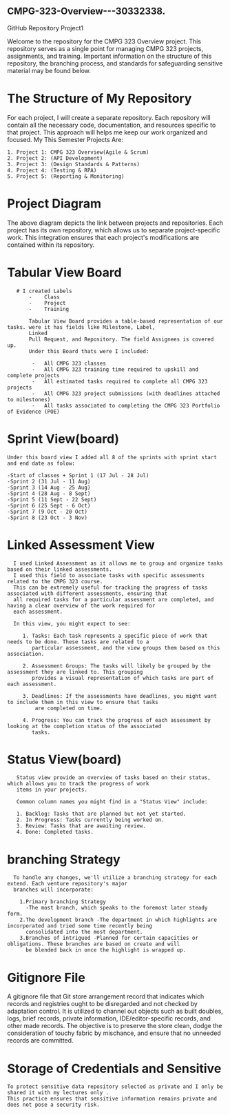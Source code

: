 ## CMPG-323-Overview---30332338.
GitHub Repository Project1

Welcome to the repository for the CMPG 323 Overview project. 
This repository serves as a single point for managing CMPG 323 projects, assignments, and training. 
Important information on the structure of this repository, the branching process, and standards for safeguarding sensitive material may be found below.

# The Structure of My Repository

   For each project, I will create a separate repository. Each repository will contain all the necessary code, 
   documentation, and resources specific to that project. This approach will helps me keep our work organized and focused.
    My This Semester Projects Are:
    
    1. Project 1: CMPG 323 Overview(Agile & Scrum)
    2. Project 2: (API Development)
    3. Project 3: (Design Standards & Patterns)
    4. Project 4: (Testing & RPA)
    5. Project 5: (Reporting & Monitoring)
  
# Project Diagram 
      
     

   The above diagram depicts the link between projects and repositories. Each project has its own repository, which allows 
   us to separate project-specific work. This integration ensures that each project's modifications are contained within 
   its repository.
   
     
# Tabular View Board
       # I created Labels
           -	Class
           -	Project
           -	Training
           
           Tabular View Board provides a table-based representation of our tasks. were it has fields like Milestone, Label, 
           Linked 
           Pull Request, and Repository. The field Assignees is covered up.
           Under this Board thats were I included:
           
            -	All CMPG 323 classes
            -	All CMPG 323 training time required to upskill and complete projects
            -	All estimated tasks required to complete all CMPG 323 projects
            -	All CMPG 323 project submissions (with deadlines attached to milestones)
            -	All tasks associated to completing the CMPG 323 Portfolio of Evidence (POE)

# Sprint View(board)
    Under this board view I added all 8 of the sprints with sprint start and end date as folow: 
  
    -Start of classes + Sprint 1 (17 Jul - 28 Jul)
    -Sprint 2 (31 Jul - 11 Aug)  
    -Sprint 3 (14 Aug - 25 Aug)
    -Sprint 4 (28 Aug - 8 Sept)
    -Sprint 5 (11 Sept - 22 Sept)
    -Sprint 6 (25 Sept - 6 Oct)
    -Sprint 7 (9 Oct - 20 Oct)
    -Sprint 8 (23 Oct - 3 Nov)
    
# Linked Assessment View 
      I used Linked Assessment as it allows me to group and organize tasks based on their linked assessments.
      I used this field to associate tasks with specific assessments related to the CMPG 323 course.
      This can be extremely useful for tracking the progress of tasks associated with different assessments, ensuring that 
      all required tasks for a particular assessment are completed, and having a clear overview of the work required for 
      each assessment.

      In this view, you might expect to see:

         1. Tasks: Each task represents a specific piece of work that needs to be done. These tasks are related to a 
            particular assessment, and the view groups them based on this association.
         
         2. Assessment Groups: The tasks will likely be grouped by the assessment they are linked to. This grouping 
            provides a visual representation of which tasks are part of each assessment.
         
         3. Deadlines: If the assessments have deadlines, you might want to include them in this view to ensure that tasks 
             are completed on time.
         
         4. Progress: You can track the progress of each assessment by looking at the completion status of the associated 
            tasks.
         
# Status View(board)
       Status view provide an overview of tasks based on their status, which allows you to track the progress of work 
       items in your projects.

       Common column names you might find in a "Status View" include:

       1. Backlog: Tasks that are planned but not yet started.
       2. In Progress: Tasks currently being worked on.
       3. Review: Tasks that are awaiting review.
       4. Done: Completed tasks.
       
  
# branching Strategy

      To handle any changes, we'll utilize a branching strategy for each extend. Each venture repository's major 
      branches will incorporate:
    
        1.Primary branching Strategy
          -The most branch, which speaks to the foremost later steady form.
        2.The development branch -The department in which highlights are incorporated and tried some time recently being 
          consolidated into the most department.
        3.Branches of intrigued -Planned for certain capacities or obligations. These branches are based on create and will 
          be blended back in once the highlight is wrapped up.

 # Gitignore File

  A gitignore file that Git store arrangement record that indicates which records and registries ought to be disregarded 
  and not checked by adaptation control. It is utilized to channel out objects such as built doubles, logs, brief
  records, private information, IDE/editor-specific records, and other made records. The objective is to preserve the store 
  clean, dodge the consideration of touchy fabric by mischance, and ensure that no unneeded records are committed.

# Storage of Credentials and Sensitive

    To protect sensitive data repository selected as private and I only be shared it with my lectures only . 
    This practice ensures that sensitive information remains private and does not pose a security risk.
